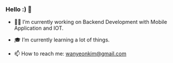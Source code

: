 ### Hello :) 👋


- 🕴🏻 I’m currently working on Backend Development with Mobile Application and IOT.

- 🎓 I’m currently learning a lot of things.

- 📫 How to reach me: wanyeonkim@gmail.com




<!-- - 👯 I’m looking to collaborate on ... -->
<!-- - 🤔 I’m looking for help with ... -->
<!-- - 💬 Ask me about  -->
<!-- - 😄 Pronouns: ...
- ⚡ Fun fact: ... -->

